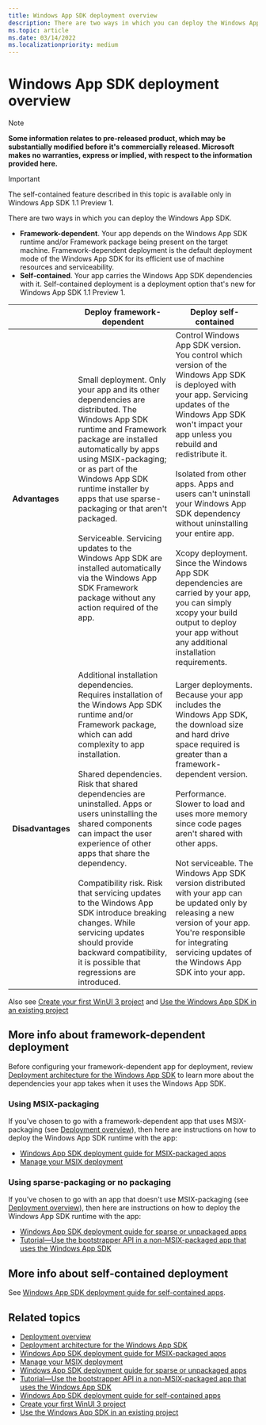 ```yaml
---
title: Windows App SDK deployment overview
description: There are two ways in which you can deploy the Windows App SDK&mdash;framework-dependent or self-contained.
ms.topic: article
ms.date: 03/14/2022
ms.localizationpriority: medium
---
```


# Windows App SDK deployment overview

> [!NOTE]
> **Some information relates to pre-released product, which may be substantially modified before it's commercially released. Microsoft makes no warranties, express or implied, with respect to the information provided here.**

> [!IMPORTANT]
> The self-contained feature described in this topic is available only in Windows App SDK 1.1 Preview 1.

There are two ways in which you can deploy the Windows App SDK.

* **Framework-dependent**. Your app depends on the Windows App SDK runtime and/or Framework package being present on the target machine. Framework-dependent deployment is the default deployment mode of the Windows App SDK for its efficient use of machine resources and serviceability.
* **Self-contained**. Your app carries the Windows App SDK dependencies with it. Self-contained deployment is a deployment option that's new for Windows App SDK 1.1 Preview 1.

| | Deploy framework-dependent | Deploy self-contained |
| - | - | - |
| **Advantages** | Small deployment. Only your app and its other dependencies are distributed. The Windows App SDK runtime and Framework package are installed automatically by apps using MSIX-packaging; or as part of the Windows App SDK runtime installer by apps that use sparse-packaging or that aren't packaged.<br/><br/>Serviceable. Servicing updates to the Windows App SDK are installed automatically via the Windows App SDK Framework package without any action required of the app. | Control Windows App SDK version. You control which version of the Windows App SDK is deployed with your app. Servicing updates of the Windows App SDK won't impact your app unless you rebuild and redistribute it.<br/><br/>Isolated from other apps. Apps and users can't uninstall your Windows App SDK dependency without uninstalling your entire app.<br/><br/>Xcopy deployment. Since the Windows App SDK dependencies are carried by your app, you can simply xcopy your build output to deploy your app without any additional installation requirements. |
| **Disadvantages** | Additional installation dependencies. Requires installation of the Windows App SDK runtime and/or Framework package, which can add complexity to app installation.<br/><br/>Shared dependencies. Risk that shared dependencies are uninstalled. Apps or users uninstalling the shared components can impact the user experience of other apps that share the dependency.<br/><br/>Compatibility risk. Risk that servicing updates to the Windows App SDK introduce breaking changes. While servicing updates should provide backward compatibility, it is possible that regressions are introduced. | Larger deployments. Because your app includes the Windows App SDK, the download size and hard drive space required is greater than a framework-dependent version.<br/><br/>Performance. Slower to load and uses more memory since code pages aren't shared with other apps.<br/><br/>Not serviceable. The Windows App SDK version distributed with your app can be updated only by releasing a new version of your app. You're responsible for integrating servicing updates of the Windows App SDK into your app. |

Also see [Create your first WinUI 3 project](/windows/apps/winui/winui3/create-your-first-winui3-app) and [Use the Windows App SDK in an existing project](/windows/apps/windows-app-sdk/use-windows-app-sdk-in-existing-project)

## More info about framework-dependent deployment

Before configuring your framework-dependent app for deployment, review [Deployment architecture for the Windows App SDK](/windows/apps/windows-app-sdk/deployment-architecture) to learn more about the dependencies your app takes when it uses the Windows App SDK.

### Using MSIX-packaging

If you've chosen to go with a framework-dependent app that uses MSIX-packaging (see [Deployment overview](/windows/apps/package-and-deploy/)), then here are instructions on how to deploy the Windows App SDK runtime with the app:

* [Windows App SDK deployment guide for MSIX-packaged apps](/windows/apps/windows-app-sdk/deploy-packaged-apps)
* [Manage your MSIX deployment](/windows/msix/desktop/managing-your-msix-deployment-overview)

### Using sparse-packaging or no packaging

If you've chosen to go with an app that doesn't use MSIX-packaging (see [Deployment overview](/windows/apps/package-and-deploy/)), then here are instructions on how to deploy the Windows App SDK runtime with the app:

* [Windows App SDK deployment guide for sparse or unpackaged apps](/windows/apps/windows-app-sdk/deploy-unpackaged-apps)
* [Tutorial&mdash;Use the bootstrapper API in a non-MSIX-packaged app that uses the Windows App SDK](/windows/apps/windows-app-sdk/tutorial-unpackaged-deployment)

## More info about self-contained deployment

See [Windows App SDK deployment guide for self-contained apps](./self-contained-deploy/deploy-self-contained-apps.md).

## Related topics

* [Deployment overview](/windows/apps/package-and-deploy/)
* [Deployment architecture for the Windows App SDK](/windows/apps/windows-app-sdk/deployment-architecture)
* [Windows App SDK deployment guide for MSIX-packaged apps](/windows/apps/windows-app-sdk/deploy-packaged-apps)
* [Manage your MSIX deployment](/windows/msix/desktop/managing-your-msix-deployment-overview)
* [Windows App SDK deployment guide for sparse or unpackaged apps](/windows/apps/windows-app-sdk/deploy-unpackaged-apps)
* [Tutorial&mdash;Use the bootstrapper API in a non-MSIX-packaged app that uses the Windows App SDK](/windows/apps/windows-app-sdk/tutorial-unpackaged-deployment)
* [Windows App SDK deployment guide for self-contained apps](./self-contained-deploy/deploy-self-contained-apps.md)
* [Create your first WinUI 3 project](/windows/apps/winui/winui3/create-your-first-winui3-app)
* [Use the Windows App SDK in an existing project](/windows/apps/windows-app-sdk/use-windows-app-sdk-in-existing-project)
